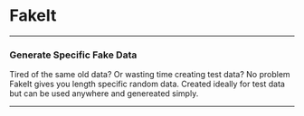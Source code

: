 # FakeIt
___
### Generate Specific Fake Data
Tired of the same old data? Or wasting time creating test data? No problem FakeIt gives you length specific random data. Created ideally for test data but can be used anywhere and genereated simply.
___